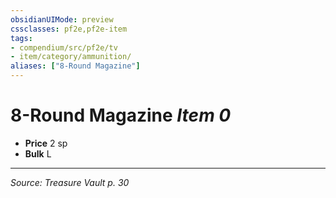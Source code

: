 ```yaml
---
obsidianUIMode: preview
cssclasses: pf2e,pf2e-item
tags:
- compendium/src/pf2e/tv
- item/category/ammunition/
aliases: ["8-Round Magazine"]
---
```

# 8-Round Magazine *Item 0*  

- **Price** 2 sp
- **Bulk** L




---
*Source: Treasure Vault p. 30*